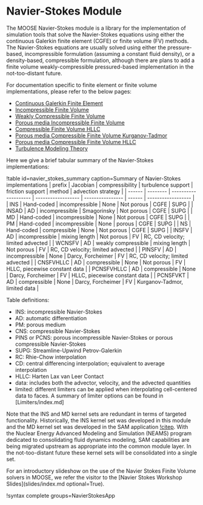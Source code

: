 # Navier-Stokes Module

The MOOSE Navier-Stokes module is a library for the implementation of simulation tools that solve the
Navier-Stokes equations using either the continuous Galerkin finite element
(CGFE) or finite volume (FV) methods. The Navier-Stokes
equations are usually solved using either the pressure-based, incompressible formulation (assuming a
constant fluid density), or a density-based, compressible formulation, although
there are plans to add a finite volume weakly-compressible pressured-based implementation in
the not-too-distant future.

For documentation specific to finite element or finite volume implementations,
please refer to the below pages:

- [Continuous Galerkin Finite Element](navier_stokes/cgfe.md)
- [Incompressible Finite Volume](insfv.md)
- [Weakly Compressible Finite Volume](wcnsfv.md)
- [Porous media Incompressible Finite Volume](pinsfv.md)
- [Compressible Finite Volume HLLC](CNSFVHLLCBase.md)
- [Porous media Compressible Finite Volume Kurganov-Tadmor](PCNSFVKT.md)
- [Porous media Compressible Finite Volume HLLC](PCNSFVHLLC.md)
- [Turbulence Modeling Theory](navier_stokes/rans_theory.md)

Here we give a brief tabular summary of the Navier-Stokes implementations:

!table id=navier_stokes_summary caption=Summary of Navier-Stokes implementations
| prefix     | Jacobian   | compressibility      | turbulence support | friction support  | method | advection strategy                |
| ------     | --------   | -------------------- | ------------------ | ----------------  | ------ | ------------------                |
| INS        | Hand-coded | incompressible       | None               | Not porous        | CGFE   | SUPG                              |
| INSAD      | AD         | incompressible       | Smagorinsky        | Not porous        | CGFE   | SUPG                              |
| MD         | Hand-coded | incompressible       | None               | Not porous        | CGFE   | SUPG                              |
| PM         | Hand-coded | incompressible       | None               | porous            | CGFE   | SUPG                              |
| NS         | Hand-coded | compressible         | None               | Not porous        | CGFE   | SUPG                              |
| INSFV      | AD         | incompressible       | mixing length      | Not porous        | FV     | RC, CD velocity; limited advected |
| WCNSFV     | AD         | weakly compressible  | mixing length      | Not porous        | FV     | RC, CD velocity; limited advected |
| PINSFV     | AD         | incompressible       | None               | Darcy, Forcheimer | FV     | RC, CD velocity; limited advected |
| CNSFVHLLC  | AD         | compressible         | None               | Not porous        | FV     | HLLC, piecewise constant data     |
| PCNSFVHLLC | AD         | compressible         | None               | Darcy, Forcheimer | FV     | HLLC, piecewise constant data     |
| PCNSFVKT   | AD         | compressible         | None               | Darcy, Forcheimer | FV     | Kurganov-Tadmor, limited data     |

Table definitions:

- INS: incompressible Navier-Stokes
- AD: automatic differentiation
- PM: porous medium
- CNS: compressible Navier-Stokes
- PINS or PCNS: porous incompressible Navier-Stokes or porous compressible Navier-Stokes
- SUPG: Streamline-Upwind Petrov-Galerkin
- RC: Rhie-Chow interpolation
- CD: central differencing interpolation; equivalent to average interpolation
- HLLC: Harten Lax van Leer Contact
- data: includes both the advector, velocity, and the advected quantities
- limited: different limiters can be applied when interpolating cell-centered
  data to faces. A summary of limiter options can be found in
  [Limiters/index.md]

Note that the INS and MD kernel sets are redundant in terms of targeted
functionality. Historically, the INS kernel set was developed in this module and
the MD kernel set was developed in the SAM application [!citep](hu2021sam). With
the Nuclear Energy Advanced Modeling and Simulation (NEAMS) program dedicated
to consolidating fluid dynamics modeling, SAM capabilities are being migrated
upstream as appropriate into the common module layer. In the not-too-distant
future these kernel sets will be consolidated into a single set.

For an introductory slideshow on the use of the Navier Stokes Finite Volume solvers in MOOSE, we refer the visitor to the [Navier Stokes Workshop Slides](slides/index.md optional=True).

!syntax complete groups=NavierStokesApp

